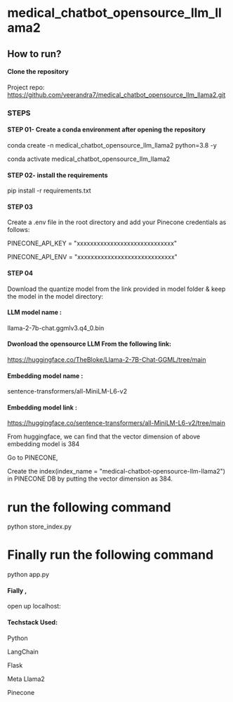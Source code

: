 # medical_chatbot_opensource_llm_llama2



## How to run?

#### Clone the repository

Project repo: https://github.com/veerandra7/medical_chatbot_opensource_llm_llama2.git

### STEPS 

#### STEP 01- Create a conda environment after opening the repository

conda create -n medical_chatbot_opensource_llm_llama2 python=3.8 -y

conda activate medical_chatbot_opensource_llm_llama2

#### STEP 02- install the requirements
pip install -r requirements.txt

#### STEP 03
Create a .env file in the root directory and add your Pinecone credentials as follows:

PINECONE_API_KEY = "xxxxxxxxxxxxxxxxxxxxxxxxxxxxx"

PINECONE_API_ENV = "xxxxxxxxxxxxxxxxxxxxxxxxxxxxx"

#### STEP 04
Download the quantize model from the link provided in model folder & keep the model in the model directory:

#### LLM model name : 

llama-2-7b-chat.ggmlv3.q4_0.bin

#### Dwonload the opensource LLM From the following link:

https://huggingface.co/TheBloke/Llama-2-7B-Chat-GGML/tree/main


#### Embedding model name : 

sentence-transformers/all-MiniLM-L6-v2

#### Embedding model link :

https://huggingface.co/sentence-transformers/all-MiniLM-L6-v2/tree/main

From huggingface,
we can find that the vector dimension of above embedding model is 384

Go to PINECONE,

Create the index(index_name = "medical-chatbot-opensource-llm-llama2") in PINECONE DB by putting the vector dimension as 384.



# run the following command
python store_index.py

# Finally run the following command
python app.py

#### Fially , 

open up localhost:

#### Techstack Used:
Python

LangChain

Flask

Meta Llama2

Pinecone



